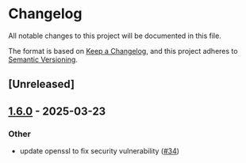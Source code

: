 # Changelog

All notable changes to this project will be documented in this file.

The format is based on [Keep a Changelog](https://keepachangelog.com/en/1.0.0/),
and this project adheres to [Semantic Versioning](https://semver.org/spec/v2.0.0.html).

## [Unreleased]

## [1.6.0](https://github.com/matter-labs/era-compiler-common/compare/era-compiler-downloader-v1.5.0...era-compiler-downloader-v1.6.0) - 2025-03-23

### Other

- update openssl to fix security vulnerability ([#34](https://github.com/matter-labs/era-compiler-common/pull/34))

